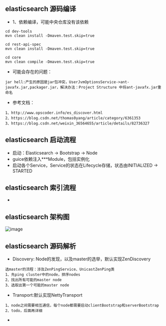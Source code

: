 ## elasticsearch 源码编译
+ 1、依赖编译，可能中央仓库没有该依赖
```$xslt
cd dev-tools 
mvn clean install -Dmaven.test.skip=true

cd rest-api-spec
mvn clean install -Dmaven.test.skip=true

cd core
mvn clean compile -Dmaven.test.skip=true
```
+ 可能会存在的问题：
```$xslt
jar hell:产生的原因是jar包冲突，UserJvmOptionsService->ant-javafx.jar,packager.jar，解决办法：Project Structure 中将ant-javafx.jar重命名
```
+ 参考文档：
```$xslt
1、http://www.opscoder.info/es_discover.html
2、https://blog.csdn.net/thomas0yang/article/category/6361353
3、https://blog.csdn.net/weixin_36564655/article/details/82736327
```

## elasticsearch 启动流程
+ 启动：Elasticsearch -> Bootstrap -> Node
+ guice依赖注入***Module，包括实例化
+ 启动各个Service，Service的状态在Lifecycle存储，状态由INITIALIZED -> STARTED

## elasticsearch 索引流程
+ 

## elasticsearch 架构图
![image](https://note.youdao.com/yws/public/resource/11b88babe53bdada374c4355f425bf31/xmlnote/WEBRESOURCEa8ced9d265e6e3ccebc28bd349a53c05/7294)

## elasticsearch 源码解析
+ Discovery: Node的发现，以及master的选举，默认实现ZenDiscovery
```$xslt
选master的流程：涉及ZenPingService、UnicastZenPing类
1、先ping cluster中的node，排序nodes
2、找出所有可能的master node
3、选取出第一个可能的master node
```

+  Transport:默认实现NettyTransport
```$xslt
1、node之间需要相互通信，每个node都需要启动clientBootstrap和serverBootstrap
2、todo，后面再详细
```

+ 
